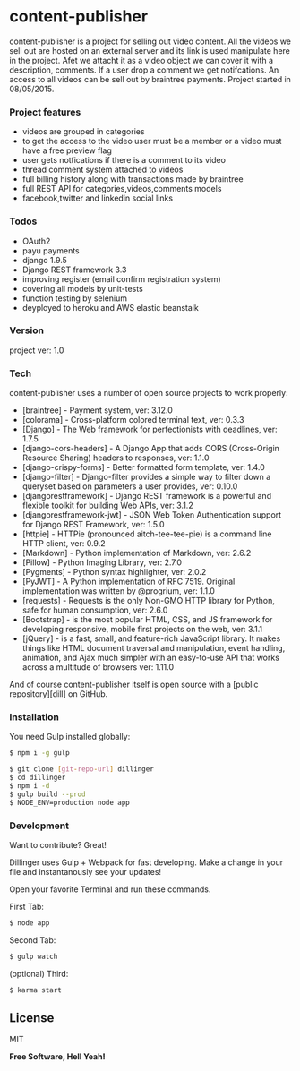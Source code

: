 # content-publisher

content-publisher is a project for selling out video content. All the videos we sell out are hosted on an external server and its link is used manipulate here in the project. Afet we attacht it as a video object we can cover it with a description, comments. If a user drop a comment we get notifcations. An access to all videos can be sell out by braintree payments. Project started in 08/05/2015.

### Project features
  - videos are grouped in categories
  - to get the access to the video user must be a member or a video must have a free preview flag
  - user gets notfications if there is a comment to its video
  - thread comment system attached to videos
  - full billing history along with transactions made by braintree
  - full REST API for categories,videos,comments models
  - facebook,twitter and linkedin social links

### Todos
  - OAuth2
  - payu payments
  - django 1.9.5
  - Django REST framework 3.3
  - improving register (email confirm registration system)
  - covering all models by unit-tests
  - function testing by selenium
  - deyployed to heroku and AWS elastic beanstalk

### Version
project ver: 1.0

### Tech
content-publisher uses a number of open source projects to work properly:

* [braintree] - Payment system, ver: 3.12.0
* [colorama] - Cross-platform colored terminal text, ver: 0.3.3
* [Django] - The Web framework for perfectionists with deadlines, ver: 1.7.5
* [django-cors-headers] - A Django App that adds CORS (Cross-Origin Resource Sharing) headers to responses, ver: 1.1.0
* [django-crispy-forms] - Better formatted form template, ver: 1.4.0
* [django-filter] - Django-filter provides a simple way to filter down a queryset based on parameters a user provides, ver: 0.10.0
* [djangorestframework] - Django REST framework is a powerful and flexible toolkit for building Web APIs, ver: 3.1.2
* [djangorestframework-jwt] - JSON Web Token Authentication support for Django REST Framework, ver: 1.5.0
* [httpie] - HTTPie (pronounced aitch-tee-tee-pie) is a command line HTTP client, ver: 0.9.2
* [Markdown] - Python implementation of Markdown, ver: 2.6.2
* [Pillow] - Python Imaging Library, ver: 2.7.0
* [Pygments] - Python syntax highlighter, ver: 2.0.2
* [PyJWT] - A Python implementation of RFC 7519. Original implementation was written by @progrium, ver: 1.1.0
* [requests] - Requests is the only Non-GMO HTTP library for Python, safe for human consumption, ver: 2.6.0
* [Bootstrap] - is the most popular HTML, CSS, and JS framework for developing responsive, mobile first projects on the web, ver: 3.1.1
* [jQuery] -  is a fast, small, and feature-rich JavaScript library. It makes things like HTML document traversal and manipulation, event handling, animation, and Ajax much simpler with an easy-to-use API that works across a multitude of browsers ver: 1.11.0

And of course content-publisher itself is open source with a [public repository][dill]
 on GitHub.

### Installation

You need Gulp installed globally:

```sh
$ npm i -g gulp
```

```sh
$ git clone [git-repo-url] dillinger
$ cd dillinger
$ npm i -d
$ gulp build --prod
$ NODE_ENV=production node app
```


### Development

Want to contribute? Great!

Dillinger uses Gulp + Webpack for fast developing.
Make a change in your file and instantanously see your updates!

Open your favorite Terminal and run these commands.

First Tab:
```sh
$ node app
```

Second Tab:
```sh
$ gulp watch
```

(optional) Third:
```sh
$ karma start
```

License
----

MIT


**Free Software, Hell Yeah!**

